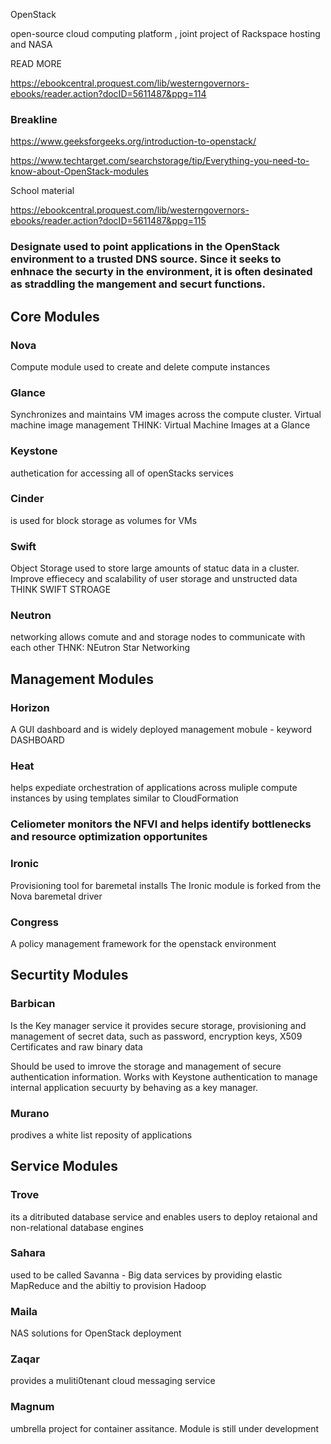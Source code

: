 OpenStack

open-source cloud computing platform , joint project of Rackspace hosting and NASA

READ MORE

https://ebookcentral.proquest.com/lib/westerngovernors-ebooks/reader.action?docID=5611487&ppg=114

### Breakline

https://www.geeksforgeeks.org/introduction-to-openstack/

https://www.techtarget.com/searchstorage/tip/Everything-you-need-to-know-about-OpenStack-modules

School material

https://ebookcentral.proquest.com/lib/westerngovernors-ebooks/reader.action?docID=5611487&ppg=115

### Designate used to point applications in the OpenStack environment to a trusted DNS source. Since it seeks to enhnace the securty in the environment, it is often desinated as straddling the mangement and securt functions.




## Core Modules

### Nova 
Compute module used to create and delete compute instances

### Glance
Synchronizes and maintains VM images across the compute cluster. Virtual machine image management THINK: Virtual Machine Images at a Glance

### Keystone
 authetication for accessing all of openStacks services

### Cinder
 is used for block storage as volumes for VMs

### Swift
 Object Storage used to store large amounts of statuc data in a cluster. Improve effiececy and scalability of user storage and unstructed data THINK SWIFT STROAGE

### Neutron
 networking allows comute and and storage nodes to communicate with each other THNK: NEutron Star Networking


## Management Modules 

### Horizon
A GUI dashboard and is widely deployed management mobule - keyword DASHBOARD 

### Heat 
helps expediate orchestration of applications across muliple compute instances by using templates similar to CloudFormation

### Celiometer monitors the NFVI and helps identify bottlenecks and resource optimization opportunites 

### Ironic 
Provisioning tool for baremetal installs The Ironic module is forked from the Nova baremetal driver

### Congress
A policy management framework for the openstack environment


## Securtity Modules 

### Barbican

Is the Key manager service it provides secure storage, provisioning and management of secret data, such as password, encryption keys, X509 Certificates and raw binary data

Should be used to imrove the storage and management of secure authentication information. Works with Keystone authentication to manage internal application secuurty by behaving as a key manager.

### Murano
 prodives a white list reposity of applications


## Service Modules 

### Trove
 its a ditributed database service and enables users to deploy retaional and non-relational database engines

### Sahara
 used to be called Savanna - Big data services by providing elastic MapReduce and the abiltiy to provision Hadoop

### Maila
 NAS solutions for OpenStack deployment

### Zaqar
 provides a muliti0tenant cloud messaging service

### Magnum
 umbrella project for container assitance. Module is still under development
